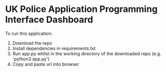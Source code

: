 # UK Police Application Programming Interface Dashboard

To run this application:

1. Download the repo
2. Install dependencies in requirements.txt
3. Run app.py whilst in the working directory of the downloaded repo (e.g. 'python3 app.py')
4. Copy and paste url into browser
